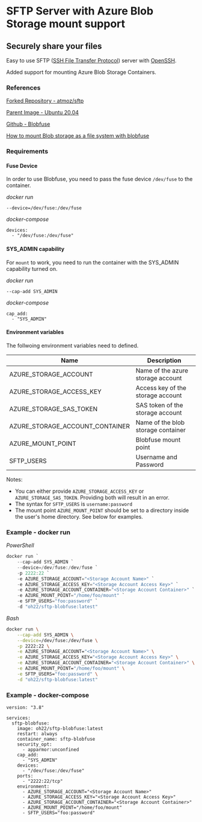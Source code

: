 # SFTP Server with Azure Blob Storage mount support

## Securely share your files

Easy to use SFTP ([SSH File Transfer Protocol](https://en.wikipedia.org/wiki/SSH_File_Transfer_Protocol)) server with [OpenSSH](https://en.wikipedia.org/wiki/OpenSSH).

Added support for mounting Azure Blob Storage Containers.

### References

[Forked Repository - atmoz/sftp](https://github.com/atmoz/sftp)

[Parent Image - Ubuntu 20.04](https://hub.docker.com/_/ubuntu)

[Github - Blobfuse](https://github.com/Azure/azure-storage-fuse)

[How to mount Blob storage as a file system with blobfuse](https://docs.microsoft.com/en-us/azure/storage/blobs/storage-how-to-mount-container-linux)

### Requirements
#### Fuse Device

In order to use Blobfuse, you need to pass the fuse device `/dev/fuse` to the container.

*docker run*
```text
--device=/dev/fuse:/dev/fuse
```

*docker-compose*
```text
devices:
  - "/dev/fuse:/dev/fuse"
```

#### SYS_ADMIN capability

For `mount` to work, you need to run the container with the SYS_ADMIN capability turned on.

*docker run*
```text
--cap-add SYS_ADMIN 
```

*docker-compose*
```text
cap_add:
  - "SYS_ADMIN"
```

#### Environment variables
The follwoing environment variables need to defined.


| Name                            | Description                         |
|---------------------------------|-------------------------------------|
| AZURE_STORAGE_ACCOUNT           | Name of the azure storage account   |
| AZURE_STORAGE_ACCESS_KEY        | Access key of the storage account   |
| AZURE_STORAGE_SAS_TOKEN         | SAS token of the storage account    |
| AZURE_STORAGE_ACCOUNT_CONTAINER | Name of the blob storage container  |
| AZURE_MOUNT_POINT               | Blobfuse mount point                |
| SFTP_USERS                      | Username and Password               |

Notes: 
 - You can either provide `AZURE_STORAGE_ACCESS_KEY` or `AZURE_STORAGE_SAS_TOKEN`. Providing both will result in an error.
 - The syntax for `SFTP_USERS` is `username:password`
 - The mount point `AZURE_MOUNT_POINT` should be set to a directory inside the user's home directory. See below for examples.
  
### Example - docker run

*PowerShell*

```powershell
docker run `
    --cap-add SYS_ADMIN `
    --device=/dev/fuse:/dev/fuse `
    -p 2222:22 `
    -e AZURE_STORAGE_ACCOUNT="<Storage Account Name>" `
    -e AZURE_STORAGE_ACCESS_KEY="<Storage Account Access Key>" `
    -e AZURE_STORAGE_ACCOUNT_CONTAINER="<Storage Account Container>" `
    -e AZURE_MOUNT_POINT="/home/foo/mount" `
    -e SFTP_USERS="foo:password" `
    -d "oh22/sftp-blobfuse:latest"
```

*Bash*

```bash
docker run \
    --cap-add SYS_ADMIN \
    --device=/dev/fuse:/dev/fuse \
    -p 2222:22 \
    -e AZURE_STORAGE_ACCOUNT="<Storage Account Name>" \
    -e AZURE_STORAGE_ACCESS_KEY="<Storage Account Access Key>" \
    -e AZURE_STORAGE_ACCOUNT_CONTAINER="<Storage Account Container>" \
    -e AZURE_MOUNT_POINT="/home/foo/mount" \
    -e SFTP_USERS="foo:password" \
    -d "oh22/sftp-blobfuse:latest"
```

### Example - docker-compose

```text
version: "3.8"

services:
  sftp-blobfuse:
    image: oh22/sftp-blobfuse:latest
    restart: always
    container_name: sftp-blobfuse
    security_opt:
      - apparmor:unconfined
    cap_add:
      - "SYS_ADMIN"
    devices:
      - "/dev/fuse:/dev/fuse"
    ports:
      - "2222:22/tcp"
    environment:
      - AZURE_STORAGE_ACCOUNT="<Storage Account Name>"
      - AZURE_STORAGE_ACCESS_KEY="<Storage Account Access Key>"
      - AZURE_STORAGE_ACCOUNT_CONTAINER="<Storage Account Container>"
      - AZURE_MOUNT_POINT="/home/foo/mount"
      - SFTP_USERS="foo:password"
```
